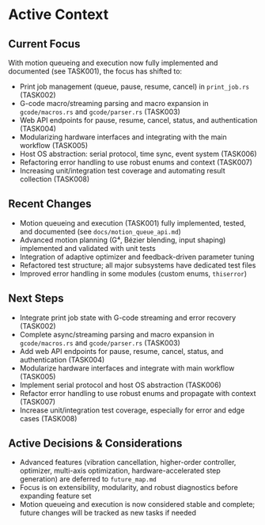 # Active Context

## Current Focus
With motion queueing and execution now fully implemented and documented (see TASK001), the focus has shifted to:
- Print job management (queue, pause, resume, cancel) in `print_job.rs` (TASK002)
- G-code macro/streaming parsing and macro expansion in `gcode/macros.rs` and `gcode/parser.rs` (TASK003)
- Web API endpoints for pause, resume, cancel, status, and authentication (TASK004)
- Modularizing hardware interfaces and integrating with the main workflow (TASK005)
- Host OS abstraction: serial protocol, time sync, event system (TASK006)
- Refactoring error handling to use robust enums and context (TASK007)
- Increasing unit/integration test coverage and automating result collection (TASK008)

## Recent Changes
- Motion queueing and execution (TASK001) fully implemented, tested, and documented (see `docs/motion_queue_api.md`)
- Advanced motion planning (G⁴, Bézier blending, input shaping) implemented and validated with unit tests
- Integration of adaptive optimizer and feedback-driven parameter tuning
- Refactored test structure; all major subsystems have dedicated test files
- Improved error handling in some modules (custom enums, `thiserror`)

## Next Steps
- Integrate print job state with G-code streaming and error recovery (TASK002)
- Complete async/streaming parsing and macro expansion in `gcode/macros.rs` and `gcode/parser.rs` (TASK003)
- Add web API endpoints for pause, resume, cancel, status, and authentication (TASK004)
- Modularize hardware interfaces and integrate with main workflow (TASK005)
- Implement serial protocol and host OS abstraction (TASK006)
- Refactor error handling to use robust enums and propagate with context (TASK007)
- Increase unit/integration test coverage, especially for error and edge cases (TASK008)

## Active Decisions & Considerations
- Advanced features (vibration cancellation, higher-order controller, optimizer, multi-axis optimization, hardware-accelerated step generation) are deferred to `future_map.md`
- Focus is on extensibility, modularity, and robust diagnostics before expanding feature set
- Motion queueing and execution is now considered stable and complete; future changes will be tracked as new tasks if needed
